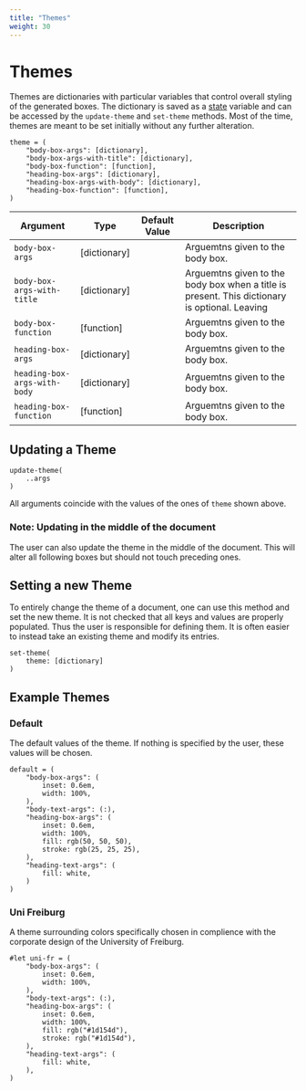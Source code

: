 ```yaml
---
title: "Themes"
weight: 30
---
```


# Themes
Themes are dictionaries with particular variables that control overall styling of the generated boxes.
The dictionary is saved as a [state](https://typst.app/docs/reference/meta/state/) variable and can be accessed by the `update-theme` and `set-theme` methods.
Most of the time, themes are meant to be set initially without any further alteration.
```typst
theme = (
    "body-box-args": [dictionary],
    "body-box-args-with-title": [dictionary],
    "body-box-function": [function],
    "heading-box-args": [dictionary],
    "heading-box-args-with-body": [dictionary],
    "heading-box-function": [function],
)
```
| Argument | Type | Default Value | Description |
| --- | --- | --- | --- |
| `body-box-args` | [dictionary] | | Arguemtns given to the body box. |
| `body-box-args-with-title` | [dictionary] | | Arguemtns given to the body box when a title is present. This dictionary is optional. Leaving  |
| `body-box-function` | [function] | | Arguemtns given to the body box. |
| `heading-box-args` | [dictionary] | | Arguemtns given to the body box. |
| `heading-box-args-with-body` | [dictionary] | | Arguemtns given to the body box. |
| `heading-box-function` | [function] | | Arguemtns given to the body box. |


## Updating a Theme
```typst
update-theme(
    ..args
)
```
All arguments coincide with the values of the ones of `theme` shown above.

### Note: Updating in the middle of the document
The user can also update the theme in the middle of the document.
This will alter all following boxes but should not touch preceding ones.

## Setting a new Theme
To entirely change the theme of a document, one can use this method and set the new theme.
It is not checked that all keys and values are properly populated.
Thus the user is responsible for defining them.
It is often easier to instead take an existing theme and modify its entries.
```typst
set-theme(
    theme: [dictionary]
)
```

## Example Themes
### Default
The default values of the theme. If nothing is specified by the user, these values will be chosen.
```typst
default = (
    "body-box-args": (
        inset: 0.6em,
        width: 100%,
    ),
    "body-text-args": (:),
    "heading-box-args": (
        inset: 0.6em,
        width: 100%,
        fill: rgb(50, 50, 50),
        stroke: rgb(25, 25, 25),
    ),
    "heading-text-args": (
        fill: white,
    )
)
```

### Uni Freiburg
A theme surrounding colors specifically chosen in complience with the corporate design of the University of Freiburg.
```typst
#let uni-fr = (
    "body-box-args": (
        inset: 0.6em,
        width: 100%,
    ),
    "body-text-args": (:),
    "heading-box-args": (
        inset: 0.6em,
        width: 100%,
        fill: rgb("#1d154d"),
        stroke: rgb("#1d154d"),
    ),
    "heading-text-args": (
        fill: white,
    ),
)
```
